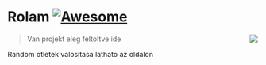 
# Rolam [![Awesome](https://cdn.jsdelivr.net/gh/sindresorhus/awesome@d7305f38d29fed78fa85652e3a63e154dd8e8829/media/badge.svg)](https://pranx.com/bios/)
> Van projekt eleg feltoltve ide
> <img src="https://oscala.com/wp-content/uploads/Java-developers.svg" align="right"/>



Random otletek valositasa lathato az oldalon
